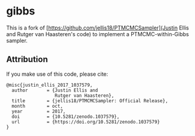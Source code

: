 # gibbs

This is a fork of [https://github.com/jellis18/PTMCMCSampler](Justin Ellis and Rutger van Haasteren's code) to implement a PTMCMC-within-Gibbs sampler.


## Attribution

If you make use of this code, please cite:
```
@misc{justin_ellis_2017_1037579,
  author       = {Justin Ellis and
                  Rutger van Haasteren},
  title        = {jellis18/PTMCMCSampler: Official Release},
  month        = oct,
  year         = 2017,
  doi          = {10.5281/zenodo.1037579},
  url          = {https://doi.org/10.5281/zenodo.1037579}
}
```
